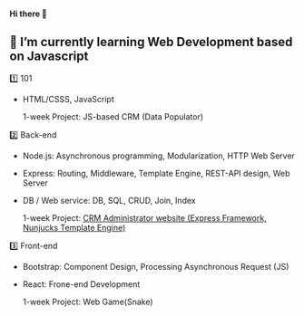 #### Hi there 👋

## 🌱 I’m currently learning Web Development based on Javascript  
  
1️⃣ 101  
- HTML/CSSS, JavaScript  
  
  1-week Project: JS-based CRM (Data Populator)  
  
2️⃣ Back-end  
- Node.js: Asynchronous programming, Modularization, HTTP Web Server
- Express: Routing, Middleware, Template Engine, REST-API design, Web Server
- DB / Web service: DB, SQL, CRUD, Join, Index
  
  1-week Project: [CRM Administrator website (Express Framework, Nunjucks Template Engine)](https://github.com/Better2day/sesac_js2/tree/main/6.crm/8.project#crm-project)
  
3️⃣ Front-end  
- Bootstrap: Component Design, Processing Asynchronous Request (JS)
- React: Frone-end Development
  
  1-week Project: Web Game(Snake)


<!--
**Better2day/Better2day** is a ✨ _special_ ✨ repository because its `README.md` (this file) appears on your GitHub profile.

Here are some ideas to get you started:

- 🔭 I’m currently working on ...

- 👯 I’m looking to collaborate on ...
- 🤔 I’m looking for help with ...
- 💬 Ask me about ...
- 📫 How to reach me: ...
- 😄 Pronouns: ...
- ⚡ Fun fact: ...
-->
